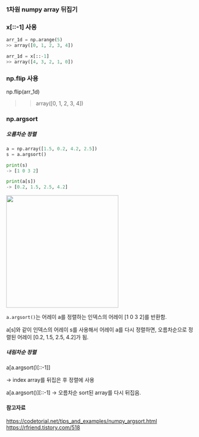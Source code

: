 
### 1차원 numpy array 뒤집기 

### x[::-1] 사용
```python
arr_1d = np.arange(5)
>> array([0, 1, 2, 3, 4])

arr_1d = x[::-1]
>> array([4, 3, 2, 1, 0])
```

### np.flip 사용

np.flip(arr_1d)
>> array([0, 1, 2, 3, 4])


### np.argsort
##### 오름차순 정렬
```python
a = np.array([1.5, 0.2, 4.2, 2.5])
s = a.argsort()

print(s)  
-> [1 0 3 2]

print(a[s])
-> [0.2, 1.5, 2.5, 4.2]
```

<img src="https://github.com/sandartchip/TIL/assets/15938354/d07933d3-a729-4e2e-bd0f-9e0ab232b28a" width="300px" />


```a.argsort()```는 어레이 a를 정렬하는 인덱스의 어레이 [1 0 3 2]를 반환함.

a[s]와 같이 인덱스의 어레이 s를 사용해서 어레이 a를 다시 정렬하면, 오름차순으로 정렬된 어레이 [0.2, 1.5, 2.5, 4.2]가 됨. 

##### 내림차순 정렬

a[a.argsort()[::-1]]

-> index array를 뒤집은 후 정렬에 사용

a[a.argsort()][::-1]
-> 오름차순 sort된 array를 다시 뒤집음. 



#### 참고자료 
https://codetorial.net/tips_and_examples/numpy_argsort.html
https://rfriend.tistory.com/518
